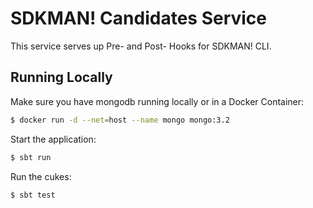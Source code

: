 # SDKMAN! Candidates Service

This service serves up Pre- and Post- Hooks for SDKMAN! CLI.

## Running Locally

Make sure you have mongodb running locally or in a Docker Container:
```sh
$ docker run -d --net=host --name mongo mongo:3.2
```
Start the application:
```sh
$ sbt run
```
Run the cukes:
```sh
$ sbt test
```
